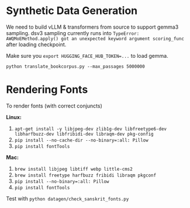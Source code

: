 # Synthetic Data Generation

We need to build vLLM & transformers from source to support gemma3 sampling. dsv3 sampling currently runs into `TypeError: AWQMoEMethod.apply() got an unexpected keyword argument scoring_func` after loading checkpoint.

Make sure you `export HUGGING_FACE_HUB_TOKEN=...` to load gemma.

`python translate_bookcorpus.py --max_passages 5000000`

# Rendering Fonts

To render fonts (with correct conjuncts)

**Linux:** 
1. `apt-get install -y libjpeg-dev zlib1g-dev libfreetype6-dev libharfbuzz-dev libfribidi-dev libraqm-dev pkg-config`
2. `pip install --no-cache-dir --no-binary=:all: Pillow`
3. `pip install fontTools`
   
**Mac:**
1. `brew install libjpeg libtiff webp little-cms2`
2. `brew install freetype harfbuzz fribidi libraqm pkgconf`
3. `pip install --no-binary=:all: Pillow`
4. `pip install fontTools`

Test with `python datagen/check_sanskrit_fonts.py`
